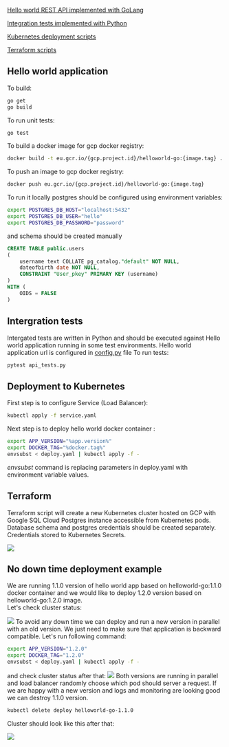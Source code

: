 

[Hello world REST API implemented with GoLang](/app)

[Integration tests implemented with Python](/tests)

[Kubernetes deployment scripts](/k8s)

[Terraform scripts](/terraform)

## Hello world application
To build:
```bash
go get
go build
```
To run unit tests:
```bash
go test
```
To build a docker image for gcp docker registry:
```bash
docker build -t eu.gcr.io/{gcp.project.id}/helloworld-go:{image.tag} .
```
To push an image to gcp docker registry:
```bash
docker push eu.gcr.io/{gcp.project.id}/helloworld-go:{image.tag}
```
To run it locally postgres should be configured using environment variables:
```bash
export POSTGRES_DB_HOST="localhost:5432"
export POSTGRES_DB_USER="hello"
export POSTGRES_DB_PASSWORD="password"
```

and schema should be created manually

```sql
CREATE TABLE public.users
(
    username text COLLATE pg_catalog."default" NOT NULL,
    dateofbirth date NOT NULL,
    CONSTRAINT "User_pkey" PRIMARY KEY (username)
)
WITH (
    OIDS = FALSE
)
```

## Intergration tests
Intergated tests are written in Python and should be executed against Hello world application running in some test environments.
Hello world application url is configured in [config.py](/tests/config.py) file
To run tests:
```bash
pytest api_tests.py
```
## Deployment to Kubernetes
First step is to configure Service (Load Balancer):
```bash
kubectl apply -f service.yaml
```
Next step is to deploy hello world docker container :
```bash
export APP_VERSION="%app.version%"
export DOCKER_TAG="%docker.tag%"
envsubst < deploy.yaml | kubectl apply -f -
```
*envsubst* command is replacing parameters in deploy.yaml with environment variable values.

## Terraform
Terraform script will create a new Kubernetes cluster hosted on GCP with Google SQL Cloud Postgres instance accessible from Kubernetes pods. Database schema and postgres credentials should be created separately. Credentials stored to Kubernetes Secrets.

![](https://lh3.googleusercontent.com/MHdhLdUw5FZvNtRTcVxRdgM8-Paw6PPsauEpGKuvnMyUgeNb_3RUbS2InmgQaayOnmXe-jd1Ip09Suvp0sHoHsCDY58XRl202ENiVMOSrsuGDchxbt2uc7rJGCidFpj5RytP-wbz)


## No down time deployment example
We are running 1.1.0 version of hello world app based on helloworld-go:1.1.0 docker container and we would like to deploy 1.2.0 version based on helloworld-go:1.2.0 image.  
Let's check cluster status:

![](https://lh5.googleusercontent.com/Dkj_LONt0RUkStnG3Gg0nG_5EkV_9GtYf8EwUhKa7xKgyQUEduJNb6V4Vrx6dgKaZWEaCkOPzDP6zKVsn42PUqZyhJskfln67mDHIuSrDU2Nkl4_tlPLDoLrd8YKLKMT-R5XJfvZ)
To avoid any down time we can deploy and run a new version in parallel with an old version. We just need to make sure that application is backward compatible.
Let's run following command:
 ```bash
export APP_VERSION="1.2.0"
export DOCKER_TAG="1.2.0"
envsubst < deploy.yaml | kubectl apply -f -
```
and check cluster status after that:
![](https://lh4.googleusercontent.com/61wBaz2BoUVAx0naaT5tRUMgrSywYx_dEgiLgCZ9e0JRquwNHArUy1-b04TJymXcDuFV96HEhiP6a1e3BOH-N1lVTPtZLMaU7QWoeKa0vgxcpay9E77U3Fzb1GYs5NPHs-oDF-A5)
Both versions are running in parallel and load balancer randomly choose which pod should server a request. If we are happy with a new version and logs and monitoring are looking good we can destroy 1.1.0 version. 
```bash
kubectl delete deploy helloworld-go-1.1.0
```
Cluster should look like this after that:

![](https://lh6.googleusercontent.com/Ea3nUI2_zwYdtbGgdIy-1TSn-C4dbpk6prXx4KKcfKoR8fR9N4cuHHOEko2Qhh76C5rBr6XwO3sbI5rikuxERbKNT0IDkWS07ttd1vaZqEuNm8BsaXB_TAD5t8_uVxGpsQ4dHQcM)

